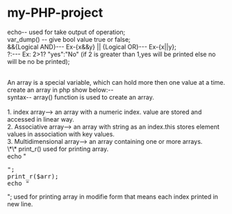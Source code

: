 # my-PHP-project

echo-- used for take output of operation;
<br>
var_dump() -- give bool value true or false;
<br>
&&{Logical AND}--- Ex-{x&&y}
|| {Logical OR}--- Ex-{x||y};
<br>
<condition>?<true>:<false>--- Ex: 2>1? "yes":"No" (if 2 is greater than 1,yes will be printed else no will be no be printed);
<br>

<!-- array -->
<br>
An array is a special variable, which can hold more then one value at a time.
<br>
create an array in php show below:--
<br>
syntax-- array() function is used to create an array.
<br>
<!-- types of array in PHP -->
<br>
1. index array--> an array with a numeric index. value are stored and accessed in linear way.
<br>
2. Associative array--> an array with string as an index.this stores element values in association with key values.
<br>
3. Multidimensional array--> an array containing one or more arrays.
<br>
\*\* print_r() used for printing array.
<br>
echo "<pre>";
print_r($arr);
echo "</pre>";
used for printing array in modifie form that means each index printed in new line.
